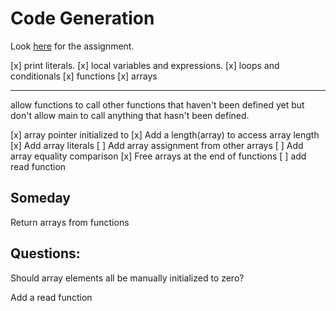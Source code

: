 # Code Generation
Look [here](https://www.cs.southern.edu/halterman/Courses/Winter2025/415/Assignments/codegen.html) for the assignment.

[x] print literals.
[x] local variables and expressions.
[x] loops and conditionals
[x] functions
[x] arrays

---
allow functions to call other functions that haven't been defined yet
but don't allow main to call anything that hasn't been defined.

[x] array pointer initialized to
[x] Add a length(array) to access array length
[x] Add array literals
[ ] Add array assignment from other arrays
[ ] Add array equality comparison
[x] Free arrays at the end of functions
[ ] add read function

## Someday

Return arrays from functions

## Questions:

Should array elements all be manually initialized to zero? 

Add a read function

